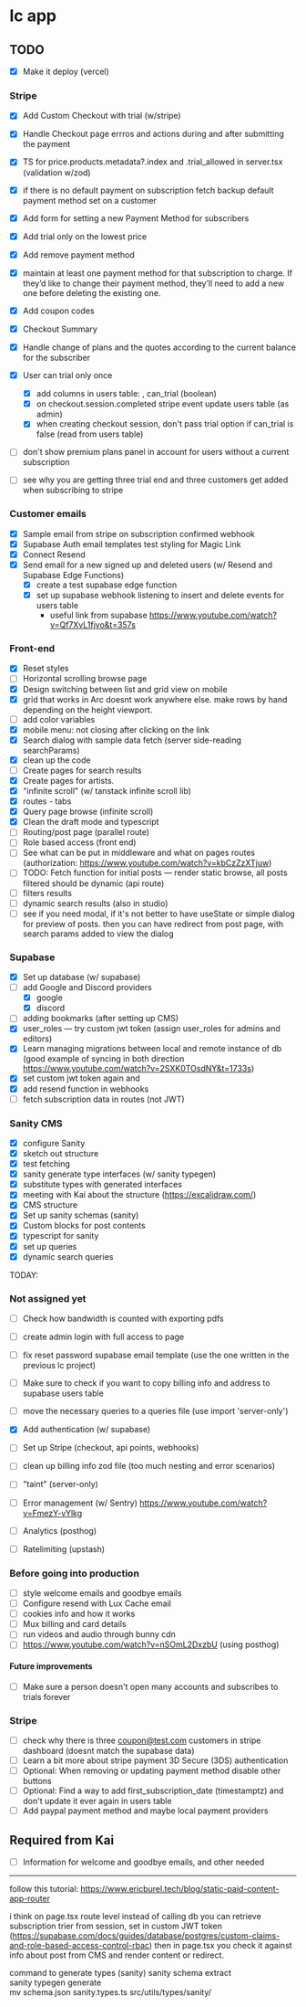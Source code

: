 # lc app

## TODO

- [x] Make it deploy (vercel)

### Stripe

- [x] Add Custom Checkout with trial (w/stripe)
- [x] Handle Checkout page errros and actions during and after submitting the payment
- [x] TS for price.products.metadata?.index and .trial_allowed in server.tsx (validation w/zod)
- [x] if there is no default payment on subscription fetch backup default payment method set on a customer
- [x] Add form for setting a new Payment Method for subscribers
- [x] Add trial only on the lowest price
- [x] Add remove payment method
- [x] maintain at least one payment method for that subscription to charge. If they’d like to change their payment method, they’ll need to add a new one before deleting the existing one.
- [x] Add coupon codes
- [x] Checkout Summary
- [x] Handle change of plans and the quotes according to the current balance for the subscriber
- [x] User can trial only once

  - [x] add columns in users table: , can_trial (boolean)
  - [x] on checkout.session.completed stripe event update users table (as admin)
  - [x] when creating checkout session, don't pass trial option if can_trial is false (read from users table)

- [ ] don't show premium plans panel in account for users without a current subscription
- [ ] see why you are getting three trial end and three customers get added when subscribing to stripe

### Customer emails

- [x] Sample email from stripe on subscription confirmed webhook
- [x] Supabase Auth email templates test styling for Magic Link
- [x] Connect Resend
- [x] Send email for a new signed up and deleted users (w/ Resend and Supabase Edge Functions)
  - [x] create a test supabase edge function
  - [x] set up supabase webhook listening to insert and delete events for users table
    - useful link from supabase https://www.youtube.com/watch?v=Qf7XvL1fjvo&t=357s

### Front-end

- [x] Reset styles
- [ ] Horizontal scrolling browse page
- [x] Design switching between list and grid view on mobile
- [x] grid that works in Arc doesnt work anywhere else. make rows by hand depending on the height viewport.
- [ ] add color variables
- [x] mobile menu: not closing after clicking on the link
- [x] Search dialog with sample data fetch (server side-reading searchParams)
- [x] clean up the code
- [ ] Create pages for search results
- [x] Create pages for artists.
- [x] "infinite scroll" (w/ tanstack infinite scroll lib)
- [x] routes - tabs
- [x] Query page browse (infinite scroll)
- [x] Clean the draft mode and typescript
- [ ] Routing/post page (parallel route)
- [ ] Role based access (front end)
- [ ] See what can be put in middleware and what on pages routes (authorization: https://www.youtube.com/watch?v=kbCzZzXTjuw)
- [ ] TODO: Fetch function for initial posts — render static browse, all posts filtered should be dynamic (api route)
- [ ] filters results
- [ ] dynamic search results (also in studio)
- [ ] see if you need modal, if it's not better to have useState or simple dialog for preview of posts. then you can have redirect from post page, with search params added to view the dialog

### Supabase

- [x] Set up database (w/ supabase)
- [ ] add Google and Discord providers
  - [x] google
  - [x] discord
- [ ] adding bookmarks (after setting up CMS)
- [x] user_roles — try custom jwt token (assign user_roles for admins and editors)
- [x] Learn managing migrations between local and remote instance of db (good example of syncing in both direction https://www.youtube.com/watch?v=2SXK0TOsdNY&t=1733s)
- [x] set custom jwt token again and
- [x] add resend function in webhooks
- [ ] fetch subscription data in routes (not JWT)

### Sanity CMS

- [x] configure Sanity
- [x] sketch out structure
- [x] test fetching
- [x] sanity generate type interfaces (w/ sanity typegen)
- [x] substitute types with generated interfaces
- [x] meeting with Kai about the structure (https://excalidraw.com/)
- [x] CMS structure
- [x] Set up sanity schemas (sanity)
- [x] Custom blocks for post contents
- [x] typescript for sanity
- [x] set up queries
- [x] dynamic search queries

TODAY:

### Not assigned yet

- [ ] Check how bandwidth is counted with exporting pdfs
- [ ] create admin login with full access to page
- [ ] fix reset password supabase email template (use the one written in the previous lc project)
- [ ] Make sure to check if you want to copy billing info and address to supabase users table
- [ ] move the necessary queries to a queries file (use import 'server-only')
- [x] Add authentication (w/ supabase)

- [ ] Set up Stripe (checkout, api points, webhooks)
- [ ] clean up billing info zod file (too much nesting and error scenarios)
- [ ] "taint" (server-only)
- [ ] Error management (w/ Sentry) https://www.youtube.com/watch?v=FmezY-vYlkg
- [ ] Analytics (posthog)
- [ ] Ratelimiting (upstash)

### Before going into production

- [ ] style welcome emails and goodbye emails
- [ ] Configure resend with Lux Cache email
- [ ] cookies info and how it works
- [ ] Mux billing and card details
- [ ] run videos and audio through bunny cdn
- [ ] https://www.youtube.com/watch?v=nSOmL2DxzbU (using posthog)

#### Future improvements

- [ ] Make sure a person doesn't open many accounts and subscribes to trials forever

### Stripe

- [ ] check why there is three coupon@test.com customers in stripe dashboard (doesnt match the supabase data)
- [ ] Learn a bit more about stripe payment 3D Secure (3DS) authentication
- [ ] Optional: When removing or updating payment method disable other buttons
- [ ] Optional: Find a way to add first_subscription_date (timestamptz) and don't update it ever again in users table
- [ ] Add paypal payment method and maybe local payment providers

## Required from Kai

- [ ] Information for welcome and goodbye emails, and other needed

---

follow this tutorial:
https://www.ericburel.tech/blog/static-paid-content-app-router

i think on page.tsx route level instead of calling db you can retrieve subscription trier from session, set in custom JWT token (https://supabase.com/docs/guides/database/postgres/custom-claims-and-role-based-access-control-rbac) then in page.tsx you check it against info about post from CMS and render content or redirect.

command to generate types (sanity)
sanity schema extract  
sanity typegen generate  
mv schema.json sanity.types.ts src/utils/types/sanity/
